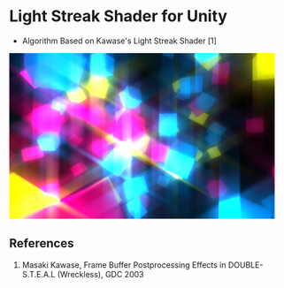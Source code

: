 # Light Streak Shader for Unity

 - Algorithm Based on Kawase's Light Streak Shader [1]
 
 [![Demo](Html/Thumbnail.jpg)](http://nobnak.github.io/SceneSamples/KawaseLightStreakUnity/Example.html)

## References
1. Masaki Kawase, Frame Buffer Postprocessing Effects in DOUBLE-S.T.E.A.L (Wreckless), GDC 2003
